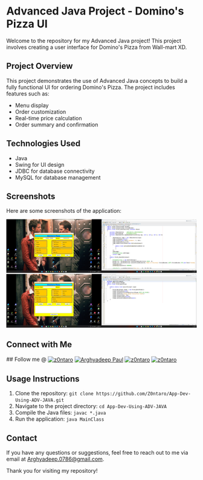 <!DOCTYPE html>
<html lang="en">
<head>
    <meta charset="UTF-8">
    <meta name="viewport" content="width=device-width, initial-scale=1.0">
</head>
<body>
    <h1>Advanced Java Project - Domino's Pizza UI</h1>
        <p>Welcome to the repository for my Advanced Java project! This project involves creating a user interface for Domino's Pizza from Wall-mart XD.</p>
        <h2>Project Overview</h2>
        <p>This project demonstrates the use of Advanced Java concepts to build a fully functional UI for ordering Domino's Pizza. The project includes features such as:</p>
        <ul>
            <li>Menu display</li>
            <li>Order customization</li>
            <li>Real-time price calculation</li>
            <li>Order summary and confirmation</li>
        </ul>
        <h2>Technologies Used</h2>
        <ul>
            <li>Java</li>
            <li>Swing for UI design</li>
            <li>JDBC for database connectivity</li>
            <li>MySQL for database management</li>
        </ul>
        <h2>Screenshots</h2>
        <p>Here are some screenshots of the application:</p>
        <img src="https://github.com/Z0ntaro/App-Dev-Using-ADV-JAVA/blob/9cb8b4e9a7fc95485ba9746bc79a74e9c842d511/results/Screenshot%20(337).png" alt="Screenshot 1">
        <img src="https://github.com/Z0ntaro/App-Dev-Using-ADV-JAVA/blob/9cb8b4e9a7fc95485ba9746bc79a74e9c842d511/results/Screenshot%20(333).png" alt="Screenshot 2">
        <h2>Connect with Me</h2>
        ## Follow me @
            <a href="https://codepen.io/Z0ntaro" target="blank"><img align="center" src="https://img.shields.io/badge/Codepen-000000?style=for-the-badge&logo=codepen&logoColor=white" alt="z0ntaro" height="30" width="120" /></a>
            <a href="https://www.linkedin.com/in/arghyadeep-paul-039445204/" target="blank"><img align="center" src="https://img.shields.io/badge/linkedin-%230077B5.svg?style=for-the-badge&logo=linkedin&logoColor=white" alt="Arghyadeep Paul" height="30" width="120" /></a>
            <a href="https://twitter.com/zontaro_ai" target="blank"><img align="center" src="https://img.shields.io/badge/Twitter-%231DA1F2.svg?style=for-the-badge&logo=Twitter&logoColor=white" alt="z0ntaro" height="30" width="100" /></a>
            <a href="https://instagram.com/zontaro.ai" target="blank"><img align="center" src="https://img.shields.io/badge/Instagram-%23E4405F.svg?style=for-the-badge&logo=Instagram&logoColor=white" alt="z0ntaro" height="30" width="120" /></a>
        </a>
        <h2>Usage Instructions</h2>
        <ol>
            <li>Clone the repository: <code>git clone https://github.com/Z0ntaro/App-Dev-Using-ADV-JAVA.git</code></li>
            <li>Navigate to the project directory: <code>cd App-Dev-Using-ADV-JAVA</code></li>
            <li>Compile the Java files: <code>javac *.java</code></li>
            <li>Run the application: <code>java MainClass</code></li>
        </ol>
        <h2>Contact</h2>
        <p>If you have any questions or suggestions, feel free to reach out to me via email at <a href="mailto:Arghyadeep.0786@gmail.com">Arghyadeep.0786@gmail.com</a>.</p>
        <p>Thank you for visiting my repository!</p>
</body>
</html>

